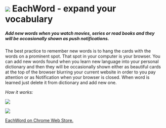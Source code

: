 # ![](https://github.com/dirtmaxim/EachWord/blob/master/images/icons/icon48.png) EachWord - expand your vocabulary

##### Add new words when you watch movies, series or read books and they will be occasionally shown as push notifications.
The best practice to remember new words is to hang the cards with the words on a prominent spot. That spot in your computer is your browser. You can add new words found when you learn new language into your personal dictionary and then they will be occasionally shown either as beautiful cards at the top of the browser blurring your current website in order to you pay attention or as Notification when your browser is closed. When word is learned just delete it from dictionary and add new one.

*How it works:*

![](https://lh3.googleusercontent.com/kBHCHiWyBbCD39DMIPAzxaL1-1kXl7XIfAgaB0hStMVTTl3Rsw2y3TUSYkoy_UJ_RBq1qW2BXg)

![](https://lh3.googleusercontent.com/Fz95vqRAgir7eljZkDyq4VwAQVszNLDdf0U21Fw5ZwrQbaK1q91Cv-a5zd-3iFga6S8h5iQujQ)

<a href="https://chrome.google.com/webstore/detail/eachword-expand-your-voca/ndbpgappknhobbikhmjenceoklpaalam" target="_blank">EachWord on Chrome Web Store.</a>
